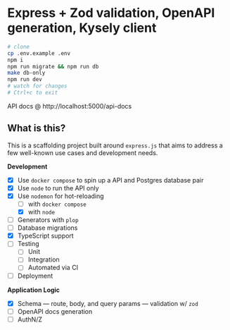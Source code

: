 # Express + Zod validation, OpenAPI generation, Kysely client

```bash
# clone
cp .env.example .env
npm i
npm run migrate && npm run db
make db-only
npm run dev
# watch for changes
# Ctrl+c to exit
```

API docs @ http://localhost:5000/api-docs

## What is this?

This is a scaffolding project built around `express.js` that aims to address a few well-known use cases and development needs.

**Development**

- [x] Use `docker compose` to spin up a API and Postgres database pair
- [x] Use `node` to run the API only
- [x] Use `nodemon` for hot-reloading
  - [ ] with `docker compose`
  - [x] with `node`
- [ ] Generators with `plop`
- [ ] Database migrations
- [x] TypeScript support
- [ ] Testing
  - [ ] Unit
  - [ ] Integration
  - [ ] Automated via CI
- [ ] Deployment

**Application Logic**

- [x] Schema — route, body, and query params — validation w/ `zod`
- [ ] OpenAPI docs generation
- [ ] AuthN/Z
